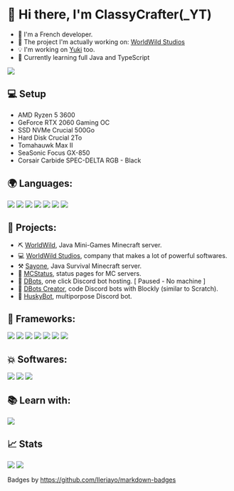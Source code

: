 # 👋 Hi there, I'm ClassyCrafter(\_YT)
- 💬 I'm a French developer.
- 📌 The project I'm actually working on: [WorldWild Studios](https://worldwild.studio)
- 💡 I'm working on [Yuki](https://github.com/TheDogHusky/Yuki) too.
- 🧰 Currently learning full Java and TypeScript
<p>
    <img src="https://komarev.com/ghpvc/?username=TheDogHusky&color=lightgrey&style=for-the-badge" />
</p>

## 💻 Setup
- AMD Ryzen 5 3600
- GeForce RTX 2060 Gaming OC
- SSD NVMe Crucial 500Go
- Hard Disk Crucial 2To
- Tomahauwk Max II
- SeaSonic Focus GX-850
- Corsair Carbide SPEC-DELTA RGB - Black

## 🌍 Languages:
<p>
    <img src="https://img.shields.io/badge/HTML5-E34F26?style=for-the-badge&logo=html5&logoColor=white" />
    <img src="https://img.shields.io/badge/CSS3-1572B6?style=for-the-badge&logo=css3&logoColor=white" />
    <img src="https://img.shields.io/badge/JavaScript-323330?style=for-the-badge&logo=javascript&logoColor=F7DF1E" />
    <img src="https://img.shields.io/badge/Python-14354C?style=for-the-badge&logo=python&logoColor=white" />
    <img src="https://img.shields.io/badge/Java-ED8B00?style=for-the-badge&logo=java&logoColor=white" />
    <img src="https://img.shields.io/badge/c%23-%23239120.svg?style=for-the-badge&logo=c-sharp&logoColor=white"/>
    <img src="https://img.shields.io/badge/typescript-%23007ACC.svg?style=for-the-badge&logo=typescript&logoColor=white"/>
</p>

## 🎨 Projects:
- ⛏️ [WorldWild](https://www.worldwildmc.fr), Java Mini-Games Minecraft server.
- 💻 [WorldWild Studios](https://worldwild.studio), company that makes a lot of powerful softwares.
- ⚒️ [Sayone](https://sayone.worldwildmc.fr), Java Survival Minecraft server.
- 🧰 [MCStatus](https://mcstatus.worldwildmc.fr), status pages for MC servers.
- 🤖 [DBots](https://dbots.worldwildmc.fr), one click Discord bot hosting. [ Paused - No machine ]
- 🔧 [DBots Creator](https://dbots.worldwildmc.fr), code Discord bots with Blockly (similar to Scratch).
- 🐺 [HuskyBot](https://huskybot-site.thedoghusky.repl.co), multiporpose Discord bot.

## 🚀 Frameworks:
<p>
    <img src="https://img.shields.io/badge/Node.js-43853D?style=for-the-badge&logo=node.js&logoColor=white" />
    <img src="https://img.shields.io/badge/npm-CB3837?style=for-the-badge&logo=npm&logoColor=white" />
    <img src="https://img.shields.io/badge/Bootstrap-563D7C?style=for-the-badge&logo=bootstrap&logoColor=white" />
    <img src="https://img.shields.io/badge/Spring-6DB33F?style=for-the-badge&logo=spring&logoColor=white" />
    <img src="https://img.shields.io/badge/Flask-000000?style=for-the-badge&logo=flask&logoColor=white" />
    <img src="https://img.shields.io/badge/Heroku-430098?style=for-the-badge&logo=heroku&logoColor=white" />
    <img src="https://img.shields.io/badge/Thymeleaf-%23005C0F.svg?style=for-the-badge&logo=Thymeleaf&logoColor=white" />
 </p>

## 💥 Softwares:
<p>
    <img src="https://img.shields.io/badge/Visual_Studio_Code-0078D4?style=for-the-badge&logo=visual%20studio%20code&logoColor=white" />
    <img src="https://img.shields.io/badge/Spring_Tools_Suite_4-6DB33F?style=for-the-badge&logo=spring&logoColor=white" />
    <img src="https://img.shields.io/badge/Replit-%230D101E.svg?style=for-the-badge&logo=replit&logoColor=white" />
</p>

## 📚 Learn with:
<p>
    <a href="https://codecademy.com"><img src="https://img.shields.io/badge/Codecademy-FFF0E5?style=for-the-badge&logo=codecademy&logoColor=1F243A" /></a>
</p>

## 📈 Stats
<img src="https://github-readme-stats.vercel.app/api?username=TheDogHusky&theme=blue-green" />
<img src="https://github-readme-stats.vercel.app/api/top-langs/?username=TheDogHusky&theme=blue-green" />


Badges by https://github.com/Ileriayo/markdown-badges

